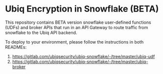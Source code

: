 # Ubiq Encryption in Snowflake (BETA)
This repository contains BETA version snowflake user-defined functions (UDFs) and broker APIs that run in an API Gateway to route traffic from snowflake to the Ubiq API backend.

To deploy to your environment, please follow the instructions in both READMEs:

1. https://gitlab.com/ubiqsecurity/ubiq-snowflake/-/tree/master/ubiq-udf
2. https://gitlab.com/ubiqsecurity/ubiq-snowflake/-/tree/master/ubiq-broker
